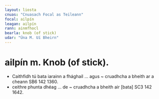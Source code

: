 ```yaml
---
layout: liosta
cnuas: "Cnuasach Focal as Teileann"
focal: ailpín
leagan: ailpín
rann: ainmfhocl
bearla: knob (of stick)
udar: "Úna M. Uí Bheirn"
---
```


# ailpín m. Knob (of stick).

* Caithfidh tú bata iarainn a fhághail … agus
~ cruadhcha a bheith ar a cheann SB6 142 1360.
* ceithre phunta dhéag … de ~ cruadhcha a bheith
air [bata] SC3 142 1642.
